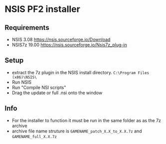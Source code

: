 # NSIS PF2 installer
## Requirements
 - NSIS 3.08 https://nsis.sourceforge.io/Download
 - NSIS7z 19.00 https://nsis.sourceforge.io/Nsis7z_plug-in

## Setup
- extract the 7z plugin in the NSIS install directory. `C:\Program Files (x86)\NSIS\`
- Run NSIS
- Run "Compile NSI scripts"
- Drag the update or full .nsi onto the window

## Info
- For the installer to function it must be run in the same folder as as the 7z archive
- archive file name struture is `GAMENAME_patch_X.X_to_X.X.7z` and `GAMENAME_full_X.X.7z`
